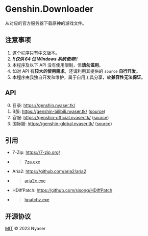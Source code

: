 # Genshin.Downloader
从对应的官方服务器下载原神的游戏文件。

## 注意事项
1. 这个程序只有中文版本。
1. ***!!仅供 64 位 Windows 系统使用!!***
4. 本程序及以下 API 没有使用限制，但**请勿滥用**。
5. 如对 API 有**较大的使用需求**，还请利用其提供的 `source` **自行开发**。
1. 本程序由我独自开发和维护，属于自用工具分享，故**兼容性无法保证**。

## API
0. 目录: <https://genshin.nyaser.tk/>
2. B服: <https://genshin-bilibili.nyaser.tk/> ([source](https://genshin-bilibili.nyaser.tk/source))
3. 官服: <https://genshin-official.nyaser.tk/> ([source](https://genshin-official.nyaser.tk/source))
3. 国际服: <https://genshin-global.nyaser.tk/> ([source](https://genshin-global.nyaser.tk/source))

## 引用
- 7-Zip: <https://7-zip.org/>
- > [7za.exe](/7za.exe)
- Aria2: <https://github.com/aria2/aria2>
- > [aria2c.exe](/aria2c.exe)
- HDiffPatch: <https://github.com/sisong/HDiffPatch>
- > [hpatchz.exe](/hpatchz.exe)

## 开源协议
[MIT](LICENSE) © 2023 Nyaser
